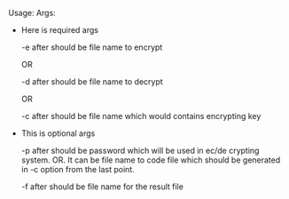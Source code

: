 Usage:
Args:

<ul>
<li>
Here is required args

-e after should be file name to encrypt

OR

-d after should be file name to decrypt

OR

-c after should be file name which would contains encrypting key

</li>

<li>
This is optional args

-p after should be password which will be used in ec/de crypting system. OR. It can be file name
to code file which should be generated in -c option from the last point.

-f after should be file name for the result file

</li>
</ul>
